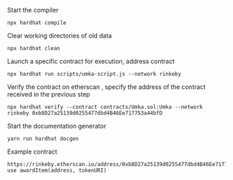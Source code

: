 Start the compiler
```
npx hardhat compile
```

Clear working directories of old data
```
npx hardhat clean
```

Launch a specific contract for execution, address contract
```
npx hardhat run scripts/umka-script.js --network rinkeby
```

Verify the contract on etherscan , specify the address of the contract received in the previous step
```
npx hardhat verify --contract contracts/Umka.sol:Umka --network rinkeby 0xb8D27a25139d0255477dbd4B46Ee717753a44bfD
```

Start the documentation generator
```
yarn run hardhat docgen
```

Example contract
```
https://rinkeby.etherscan.io/address/0xb8D27a25139d0255477dbd4B46Ee717753a44bfD
use awardItem(address, tokenURI)
```